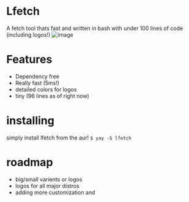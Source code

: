 # Lfetch
A fetch tool thats fast and written in bash with under 100 lines of code (including logos!)
![image](https://github.com/user-attachments/assets/6755ebbd-2e20-4210-a9f5-38092e0ecb07)

# Features
* Dependency free
* Really fast (5ms!)
* detailed colors for logos
* tiny (96 lines as of right now)

# installing
simply install lfetch from the aur!
```$ yay -S lfetch```

# roadmap
* big/small varients or logos
* logos for all major distros
* adding more customization and 
